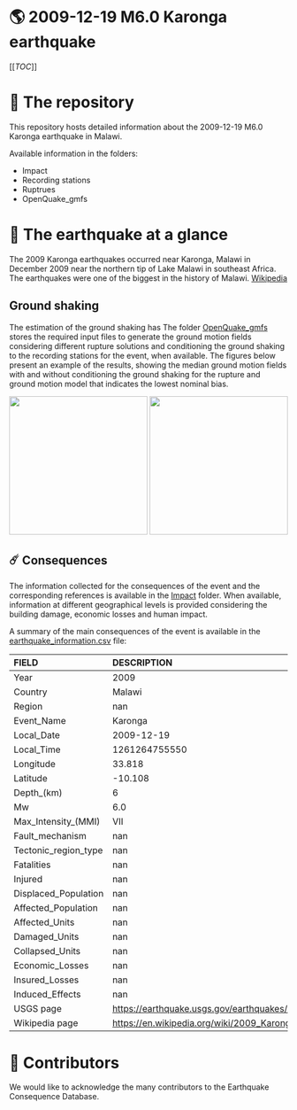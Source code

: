 # 🌎 2009-12-19 M6.0 Karonga earthquake
[[_TOC_]]

# 📂 The repository  

This repository hosts detailed information about the 2009-12-19 M6.0 Karonga earthquake in Malawi.

Available information in the folders:

- Impact
- Recording stations
- Ruptrues
- OpenQuake_gmfs 


# 🚀 The earthquake at a glance 

The 2009 Karonga earthquakes occurred near Karonga, Malawi in December 2009 near the northern tip of Lake Malawi in southeast Africa. The earthquakes were one of the biggest in the history of Malawi.
[Wikipedia](https://en.wikipedia.org/wiki/2009_Karonga_earthquakes)



## Ground shaking

The estimation of the ground shaking has The folder [OpenQuake_gmfs](./OpenQuake_gmfs/) stores the required input files to generate the ground motion fields considering different rupture solutions and conditioning the ground shaking to the recording stations for the event, when available. The figures below present an example of the results, showing the median ground motion fields with and without conditioning the ground shaking for the rupture and ground motion model that indicates the lowest nominal bias.

<img src="./OpenQuake_gmfs/median_gmf_stations_none.png" height="250">
<img src="./OpenQuake_gmfs/median_gmf_stations_seismic.png" height="250">

## ☄️ Consequences

The information collected for the consequences of the event and the corresponding references is available in the [Impact](./Impact) folder. When available, information at different geographical levels is provided considering the building damage, economic losses and human impact.

A summary of the main consequences of the event is available in the [earthquake_information.csv](./earthquake_information.csv) file:

| FIELD                | DESCRIPTION                                                            |
|:---------------------|:-----------------------------------------------------------------------|
| Year                 | 2009                                                                   |
| Country              | Malawi                                                                 |
| Region               | nan                                                                    |
| Event_Name           | Karonga                                                                |
| Local_Date           | 2009-12-19                                                             |
| Local_Time           | 1261264755550                                                          |
| Longitude            | 33.818                                                                 |
| Latitude             | -10.108                                                                |
| Depth_(km)           | 6                                                                      |
| Mw                   | 6.0                                                                    |
| Max_Intensity_(MMI)  | VII                                                                    |
| Fault_mechanism      | nan                                                                    |
| Tectonic_region_type | nan                                                                    |
| Fatalities           | nan                                                                    |
| Injured              | nan                                                                    |
| Displaced_Population | nan                                                                    |
| Affected_Population  | nan                                                                    |
| Affected_Units       | nan                                                                    |
| Damaged_Units        | nan                                                                    |
| Collapsed_Units      | nan                                                                    |
| Economic_Losses      | nan                                                                    |
| Insured_Losses       | nan                                                                    |
| Induced_Effects      | nan                                                                    |
| USGS page            | https://earthquake.usgs.gov/earthquakes/eventpage/usp000h56x/executive |
| Wikipedia page       | https://en.wikipedia.org/wiki/2009_Karonga_earthquakes                 |


# 🌟 Contributors 

We would like to acknowledge the many contributors to the Earthquake Consequence Database.
